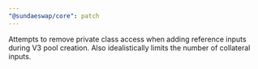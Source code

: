 ```yaml
---
"@sundaeswap/core": patch
---
```


Attempts to remove private class access when adding reference inputs during V3 pool creation. Also idealistically limits the number of collateral inputs.
